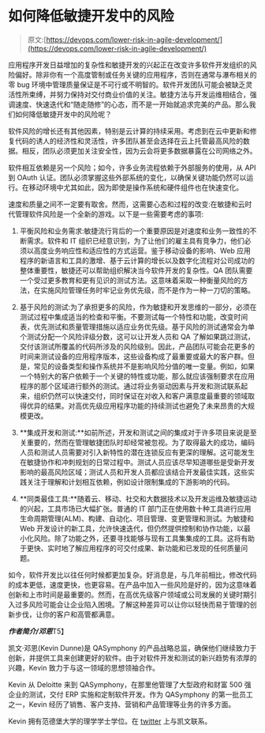# 如何降低敏捷开发中的风险

> 原文:[https://devops.com/lower-risk-in-agile-development/](https://devops.com/lower-risk-in-agile-development/)

应用程序开发日益增加的复杂性和敏捷开发的兴起正在改变许多软件开发组织的风险偏好。除非你有一个高度管制或任务关键的应用程序，否则在通常与瀑布相关的零 bug 环境中管理质量保证是不可行或不明智的。软件开发团队可能会被缺乏灵活性所束缚，并努力保持对交付商业价值的关注。敏捷方法与开发运维相结合，强调速度、快速迭代和“随走随修”的心态，而不是一开始就追求完美的产品。那么我们如何降低敏捷开发中的风险呢？

软件风险的增长还有其他因素，特别是云计算的持续采用。考虑到在云中更新和修复代码的诱人的经济性和灵活性，许多团队甚至会选择在云上托管最高风险的数据。相反，团队必须更加关注安全性，因为云会将更多数据暴露在公司网络之外。

软件相互依赖是另一个风险；如今，许多业务流程依赖于外部服务的使用，从 API 到 OAuth 认证。团队必须掌握这些外部系统的变化，以确保关键功能仍然可以运行。在移动环境中尤其如此，因为即使是操作系统和硬件组件也在快速变化。

速度和质量之间不一定要有取舍。然而，这需要心态和过程的改变:在敏捷和云时代管理软件风险是一个全新的游戏。以下是一些需要考虑的事项:

1.  平衡风险和业务需求:敏捷流行背后的一个重要原因是对速度和业务一致性的不断需求。软件和 IT 组织已经意识到，为了让他们的雇主具有竞争力，他们必须以高度业务响应性和适应性的方式运营。鉴于移动设备的影响、Web 应用程序的新语言和工具的激增、基于云计算的增长以及数字化流程对公司成功的整体重要性，敏捷还可以帮助组织解决当今软件开发的复杂性。QA 团队需要一个受过更多教育和更有见识的测试方法。这意味着采取一种衡量风险的方法，在实施风险管理任务时牢记业务优先级，而不是作为一种一刀切的策略。

2.  基于风险的测试:为了承担更多的风险，作为敏捷和开发思维的一部分，必须在测试过程中集成适当的检查和平衡。不要测试每一个特性和功能，改变时间表，优先测试和质量管理措施以适应业务优先级。基于风险的测试通常会为单个测试分配一个风险评级分数，这可以让开发人员和 QA 了解如果跳过测试，交付该测试所覆盖的代码所涉及的风险级别。因此，产品团队可能会花更多的时间来测试设备的应用程序版本，这些设备构成了最重要或最大的客户群。但是，常见的设备类型和操作系统并不是影响风险分值的唯一变量。例如，如果一个特别大的客户依赖于一个关键的特性或功能，那么就应该强制要求在应用程序的那个区域进行额外的测试。通过将业务驱动因素与开发和测试联系起来，组织仍然可以快速交付，同时保证在对收入和客户满意度最重要的领域取得优异的结果。对高优先级应用程序功能的持续测试也避免了未来昂贵的大规模更改。

3.  **集成开发和测试:**如前所述，开发和测试之间的集成对于许多项目来说是至关重要的，然而在管理敏捷团队时却经常被忽视。为了取得最大的成功，编码人员和测试人员需要对引入新特性的潜在连锁反应有更深的理解。这可能发生在敏捷协作和冲刺规划的日常过程中。测试人员应该尽早知道哪些是受新开发影响的最高风险区域；测试人员和开发人员都应该结合开发最佳实践，这些实践关注于理解和计划相互依赖，例如设计限制集成的下游影响的代码。

4.  **同类最佳工具:**随着云、移动、社交和大数据技术以及开发运维及敏捷运动的兴起，工具市场已大幅扩张。普通的 IT 部门正在使用数十种工具进行应用生命周期管理(ALM)、构建、自动化、项目管理、变更管理和测试。为敏捷和 Web 开发设计的新工具，允许快速迭代，但仍然提供控制和协作功能，以最小化风险。除了功能之外，还要寻找能够与现有工具集集成的工具。这将有助于更快、实时地了解应用程序的可交付成果、新功能和已发现的任何质量问题。

如今，软件开发比以往任何时候都更加复杂。好消息是，与几年前相比，修改代码的成本更低，速度更快，也更容易。在产品中加入一些风险是好的，因为这意味着创新和上市时间是最重要的。然而，在高优先级客户领域或公司发展的关键时期引入过多风险可能会让企业陷入困境。了解这种差异可以让你以轻快而易于管理的创新步伐，让你的客户和高管都满意。

***作者简介/邓恩***T5】

凯文·邓恩(Kevin Dunne)是 QASymphony 的产品战略总监，确保他们继续致力于创新，并提供工具来创建更好的软件。由于对软件开发和测试的新兴趋势有浓厚的兴趣，Kevin 致力于与这一领域的思想领袖合作。

Kevin 从 Deloitte 来到 QASymphony，在那里他管理了大型政府和财富 500 强企业的测试，交付 ERP 实施和定制软件开发。作为 QASymphony 的第一批员工之一，Kevin 经历了销售、客户支持、营销和产品管理等业务的许多方面。

Kevin 拥有范德堡大学的理学学士学位。在 [twitter](https://www.twitter.com/kevindunneqa) 上与凯文联系。